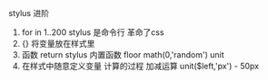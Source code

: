 stylus 进阶
1. for in 1..200
   stylus 是命令行 革命了css
2. {} 将变量放在样式里
3. 函数 return
   stylus 内置函数
   floor math(0,'random')
   unit
4. 在样式中随意定义变量 计算的过程
   加减运算  unit($left,'px') - 50px